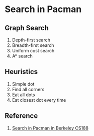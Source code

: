 # Search in Pacman

## Graph Search
1. Depth-first search
2. Breadth-first search
3. Uniform cost search
4. A* search

## Heuristics
1. Simple dot
2. Find all corners
3. Eat all dots
4. Eat closest dot every time

## Reference
1. [Search in Pacman in Berkeley CS188](http://ai.berkeley.edu/search.html)